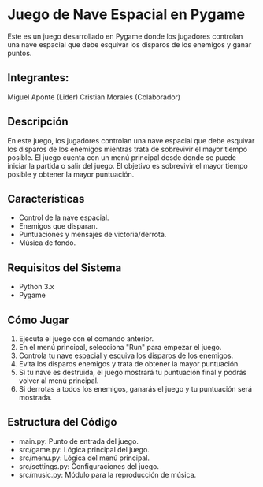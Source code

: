 # Juego de Nave Espacial en Pygame
Este es un juego desarrollado en Pygame donde los jugadores controlan una nave espacial que debe esquivar los disparos de los enemigos y ganar puntos.
## Integrantes:
Miguel Aponte (Lider) Cristian Morales (Colaborador)
## Descripción
En este juego, los jugadores controlan una nave espacial que debe esquivar los disparos de los enemigos mientras trata de sobrevivir el mayor tiempo posible. El juego cuenta con un menú principal desde donde se puede iniciar la partida o salir del juego. El objetivo es sobrevivir el mayor tiempo posible y obtener la mayor puntuación.
## Características
- Control de la nave espacial.
- Enemigos que disparan.
- Puntuaciones y mensajes de victoria/derrota.
- Música de fondo.
## Requisitos del Sistema
- Python 3.x
- Pygame
## Cómo Jugar
1. Ejecuta el juego con el comando anterior.
2. En el menú principal, selecciona "Run" para empezar el juego.
3. Controla tu nave espacial y esquiva los disparos de los enemigos.
4. Evita los disparos enemigos y trata de obtener la mayor puntuación.
5. Si tu nave es destruida, el juego mostrará tu puntuación final y podrás volver al menú principal.
6. Si derrotas a todos los enemigos, ganarás el juego y tu puntuación será mostrada.
## Estructura del Código
- main.py: Punto de entrada del juego.
- src/game.py: Lógica principal del juego.
- src/menu.py: Lógica del menú principal.
- src/settings.py: Configuraciones del juego.
- src/music.py: Módulo para la reproducción de música.
